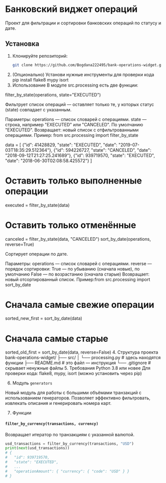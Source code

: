 # Банковский виджет операций

Проект для фильтрации и сортировки банковских операций по статусу и дате.

## Установка

1. Клонируйте репозиторий:
   ```bash
   git clone https://github.com/Bogdana222495/bank-operations-widget.git
2. (Опционально) Установи нужные инструменты для проверки кода
pip install flake8 mypy isort
3. Использование
В модуле src.processing есть две функции:

filter_by_state(operations, state="EXECUTED")

Фильтрует список операций — оставляет только те, у которых статус (state) совпадает с указанным.

Параметры:
operations — список словарей с операциями.
state — строка, например "EXECUTED" или "CANCELED". По умолчанию "EXECUTED".
 Возвращает: новый список с отфильтрованными операциями.
 Пример: from src.processing import filter_by_state

data = [
    {"id": 41428829, "state": "EXECUTED", "date": "2019-07-03T18:35:29.512364"},
    {"id": 594226727, "state": "CANCELED", "date": "2018-09-12T21:27:25.241689"},
    {"id": 939719570, "state": "EXECUTED", "date": "2018-06-30T02:08:58.425572"}
]

# Оставить только выполненные операции
executed = filter_by_state(data)
# Оставить только отменённые
canceled = filter_by_state(data, "CANCELED")
sort_by_date(operations, reverse=True)

Сортирует операции по дате.

Параметры:
operations — список словарей с операциями.
reverse — порядок сортировки:
True — по убыванию (сначала новые), по умолчанию
False — по возрастанию (сначала старые)
 Возвращает: новый отсортированный список.
 Пример:from src.processing import sort_by_date

# Сначала самые свежие операции
sorted_new_first = sort_by_date(data)

# Сначала самые старые
sorted_old_first = sort_by_date(data, reverse=False)
4. Структура проекта
bank-operations-widget/
├── src/
│   └── processing.py     # здесь находятся функции
├── README.md             # это файл — инструкция
└── .gitignore            # скрывает ненужные файлы
5. Требования
Python 3.8 или новее
Для проверки кода: flake8, mypy, isort (можно установить через pip)

6. Модуль `generators`

Новый модуль для работы с большими объёмами транзакций с использованием генераторов. Позволяет эффективно фильтровать, извлекать описания и генерировать номера карт.

7. Функции

#### `filter_by_currency(transactions, currency)`
Возвращает итератор по транзакциям с указанной валютой.

```python
usd_transactions = filter_by_currency(transactions, "USD")
print(next(usd_transactions))
# {
#   "id": 939719570,
#   "state": "EXECUTED",
#   ...
#   "operationAmount": { "currency": { "code": "USD" } }
# }

   
